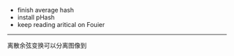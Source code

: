 - finish average hash 
- install pHash
- keep reading aritical on Fouier


--------------
离散余弦变换可以分离图像到
